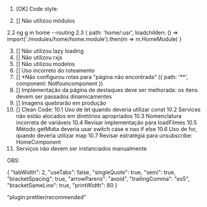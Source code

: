 1. [OK] Code style:
  <!-- 1.1 Configurar eslint: ng add @angular-eslint/schematics -->
  <!-- 1.2 Instalar o prettier: npm install prettier --save-dev -->
  <!-- 1.3 Criar o arquivo .prettierrc.json na raiz do projeto -->
  <!-- 1.4 Criar o arquivo .prettierignore -->
  <!-- 1.5 Copiar o conteúdo do arquivo .gitignore e colar no arquivo .prettierignore -->
  <!-- 1.6 Configurar o prettier como plugin do eslint: npm install prettier-eslint eslint-config-prettier eslint-plugin-prettier --save-dev -->
  <!-- 1.7 rodar no terminal: ng lint -->

2. [] Não utilizou módulos
  <!-- 2.1 Criar pasta modules na pasta app -->
  2.2 ng g m home --routing
  2.3 { path: 'home/:usr', loadchilden: () => import('./modules/home/home.module').then(m => m.HomeModule) }

3. [] Não utilizou lazy loading
4. [] Não utilizou rxjs
5. [] Não utilizou modelos
6. [] Uso incorreto do roteamento
7. [] *Não configurou rotas para "página não encontrada" ({ path: '**', component: Notfouncomponent })
8. [] Implementação da página de destaques deve ser melhorada: os itens devem ser passados dinamicamentes
9. [] Imagens quebrarão em produção
10. [] Clean Code:
  10.1 Uso de let quando deveria utilizar const
  10.2 Services não estão alocados em diretórios apropriados
  10.3 Nomenclatura incorreta de variáveis
  10.4 Revisar implementação para loadFilmes
  10.5 Método getMidia deveria usar switch case e nao if else
  10.6 Uso de for, quando deveria utilizar map
  10.7 Revisar estratégia para unsubscribe: HomeComponent
11. Serviços não devem ser instanciados manualmente


OBS: 

{
  "tabWidth": 2,
  "useTabs": false,
  "singleQuote": true,
  "semi": true,
  "bracketSpacing": true,
  "arrowParens": "avoid",
  "trailingComma": "es5",
  "bracketSameLine": true,
  "printWidth": 80
}

"plugin:prettier/recommended"